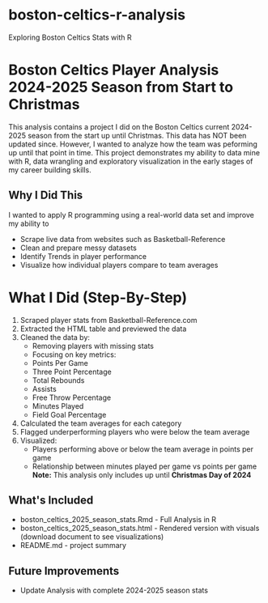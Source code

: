 # boston-celtics-r-analysis
Exploring Boston Celtics Stats with R
# Boston Celtics Player Analysis 2024-2025 Season from Start to Christmas
This analysis contains a project I did on the Boston Celtics current 2024-2025 season from the start up until Christmas. This data has NOT been updated since. However, I wanted to analyze how the team was peforming up until that point in time. This project demonstrates my ability to data mine with R, data wrangling and exploratory visualization in the early stages of my career building skills.

## Why I Did This
I wanted to apply R programming using a real-world data set and improve my ability to
- Scrape live data from websites such as Basketball-Reference
- Clean and prepare messy datasets
- Identify Trends in player performance
- Visualize how individual players compare to team averages

# What I Did (Step-By-Step)
1. Scraped player stats from Basketball-Reference.com
2. Extracted the HTML table and previewed the data
3. Cleaned the data by:
   - Removing players with missing stats
   - Focusing on key metrics:
   - Points Per Game
   - Three Point Percentage
   - Total Rebounds
   - Assists
   - Free Throw Percentage
   - Minutes Played
   - Field Goal Percentage
4. Calculated the team averages for each category
5. Flagged underperforming players who were below the team average
6. Visualized:
   - Players performing above or below the team average in points per game
   - Relationship between minutes played per game vs points per game
  **Note:** This analysis only includes up until **Christmas Day of 2024**

## What's Included
- boston_celtics_2025_season_stats.Rmd - Full Analysis in R
- boston_celtics_2025_season_stats.html - Rendered version with visuals (download document to see visualizations)
- README.md - project summary

## Future Improvements
- Update Analysis with complete 2024-2025 season stats
